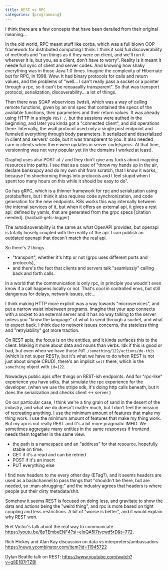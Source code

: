 ```yaml
---
title: REST vs RPC
categories: [programming]
---
```

I think there are a few concepts that have been derailed from their
original meaning...

In the old world, RPC meant stuff like corba, which was a full blown
OOP framework for distributed computing I think. I think it sold full
discoverability of methods and "run things as if they were on client,
and we'll run it wherever it is, but you, as a client, don't have to
worry". Reality is it meant it neede full sync of client and server
codes. And knowing how shaky everything was in those Java 1.0
times. Imagine the complexity of Hibernate but for RPC, in 1998. Wow.
It had binary protocols for calls and return values, and the problems
of "well... I can't really pass a socket or a pointer through a rpc,
so it can't be reeaaaallly transparent".  So that was transport
protocol, serialization, discoverability... a lot of things.

Then there was SOAP wbservices (wdsl), which was a way of calling
remote functions, given by an xml spec that contained the specs of the
available functions, their parameters and their return values.  It was
already using HTTP in a single `POST /`, but the sessions were authed
in the beginning, and later you kinda got a "connected client", and
did operations there.  Internally, the wsdl protocol used only a
single post endpoint and funneled everything through body
parameters. It serialized and deserialized in client and servers'
code, but it was transparent to you. It also needed care in clients
when there were updates in server code/specs. At that time,
versionning was not very popular yet (in the domains I worked at
least).

Graphql uses also POST at `/` and they don't give any fucks about
mapping resources into paths. I see that as a case of "throw my hands
up in the air, declare bankrupcy and do my own shit from scratch, that
I know it works, because I'm shoehorning things into protocols and I
feel stupid when I spent too many hours on this while it should be
easy to do".

Go has gRPC, which is a thinner framework for rpc and serialization
using protobuffers, but I think it also requires code synchronization,
and code generation for the new endpoints.  K8s works this way
internally between the internal services of it, but when it offers an
external api, it gives a rest api, defined by yamls, that are
generated from the grpc specs [citation needed]. (hairball-gets-bigger).

The autodisoverability is the same as what OpenAPI provides, but
openapi is totally loosely coupled with the reality of the api. I can
publish an outdated openapi that doesn't match the real api.

So there's 2 things

* "transport", whether it's http or not (grpc uses different ports and
  protocols),
* and there's the fact that clients and servers talk "seamlessly"
  calling back and forth calls.

In a world that the communication is only rpc, in principle you
woudn't even know if a call happens locally or not. That's cool in
controlled envs, but still dangerous for delays, network issues,
etc...

I think making HTTP more explicit was a way towards "microservices",
and put a narrow waist inbetween programs. Imagine that your app
connects with a socket to an external server and it has no way talking
to the server unless you "know the language" of what to send through a
socket, and what to expect back.  I think due to network issues
concerns, the stateless thing and "retryiability" got more traction.

On REST apis, the focus is on the entities, and it kinda surfaces this
to the client. Making it more about data and nouns than verbs.  Idk if
this is good or bad, but even when we have those `PUT
/something/122/actions/do-this` (which is not super RESTy, but it's
what we have to do when REST is not just about simple CRUD), there's
an implicit `self` there, which is the `something` object with
`id=122`.

Nowadays public apis offer things on REST-ish endpoints. And for
"rpc-like" experience you have sdks, that simulate the rpc experience
for the developer. (when we use the stripe sdk, it's doing http calls
beneath, but it does the serialization and checks client <-> server )

On our particular case, I think we're a tiny grain of sand in the
desert of the industry, and what we do doesn't matter much, but I
don't feel the mission of recreating anything. I use the minimum
amount of features that make my thing work.  I use the minimum amount
of features that make my thing work. But my api is not really REST and
it's a bit more pragmatic IMHO. We sometimes aggregate many entities
in the same responses if frontend needs them together in the same
view.

- the path is a namespace and an "address" for that resource. hopefully stable on time.
- GET if it's a read and can be retried
- POST if it's an insert
- PUT everything else

I find new headers to me every other day (ETag?), and it seems headers
are used as a backchannel to pass things that "shouldn't be there, but
are needed, so :man-shrugging:" and the industry agrees that headers
is where people put their dirty metadata/shit.

Somehow it seems REST is focused on doing less, and gravitate to show
the data and actions being the "weird thing", and rpc is more based on
tight coupling and less restrictions. A bit of "worse is better", and
it would explain why REST won.

Bret Victor's talk about the real way to communicate
https://youtu.be/8pTEmbeENF4?si=eloQA5l7tvcwd5rD&t=772.

Rich Hickey and Alan Kay discussion on data vs
interpreters/ambassadors https://news.ycombinator.com/item?id=11945722

Dylan Beattle talk on REST: https://www.youtube.com/watch?v=g8E1B7rTZBI

